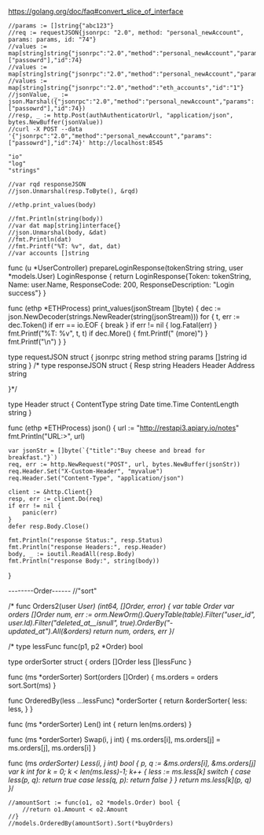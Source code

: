 https://golang.org/doc/faq#convert_slice_of_interface

	//params := []string{"abc123"}
	//req := requestJSON{jsonrpc: "2.0", method: "personal_newAccount", params: params, id: "74"}
	//values := map[string]string{"jsonrpc":"2.0","method":"personal_newAccount","params":["passowrd"],"id":74}
	//values := map[string]string{"jsonrpc":"2.0","method":"personal_newAccount","params":"","id":"1"}
	//values := map[string]string{"jsonrpc":"2.0","method":"eth_accounts","id":"1"}
	//jsonValue, _ := json.Marshal({"jsonrpc":"2.0","method":"personal_newAccount","params":["passowrd"],"id":74})
	//resp, _ := http.Post(authAuthenticatorUrl, "application/json", bytes.NewBuffer(jsonValue))
	//curl -X POST --data '{"jsonrpc":"2.0","method":"personal_newAccount","params":["passowrd"],"id":74}' http://localhost:8545

	"io"
	"log"
	"strings"
	
	//var rqd responseJSON
	//json.Unmarshal(resp.ToByte(), &rqd)

	//ethp.print_values(body)

	//fmt.Println(string(body))
	//var dat map[string]interface{}
	//json.Unmarshal(body, &dat)
	//fmt.Println(dat)
	//fmt.Printf("%T: %v", dat, dat)
	//var accounts []string


func (u *UserController) prepareLoginResponse(tokenString string, user *models.User) LoginResponse {
	return LoginResponse{Token: tokenString, Name: user.Name, ResponseCode: 200, ResponseDescription: "Login success"}
}

func (ethp *ETHProcess) print_values(jsonStream []byte) {
	dec := json.NewDecoder(strings.NewReader(string(jsonStream)))
	for {
		t, err := dec.Token()
		if err == io.EOF {
			break
		}
		if err != nil {
			log.Fatal(err)
		}
		fmt.Printf("%T: %v", t, t)
		if dec.More() {
			fmt.Printf(" (more)")
		}
		fmt.Printf("\n")
	}
}

type requestJSON struct {
	jsonrpc 	string
	method 		string
	params		[]string
	id 			string
}
/*
type responseJSON struct {
	Resp 		string
	Headers 	Header
	Address 	string

}*/


type Header struct {
	ContentType 	string
	Date			time.Time
	ContentLength 	string
}

func (ethp *ETHProcess) json() {
    url := "http://restapi3.apiary.io/notes"
    fmt.Println("URL:>", url)

    var jsonStr = []byte(`{"title":"Buy cheese and bread for breakfast."}`)
    req, err := http.NewRequest("POST", url, bytes.NewBuffer(jsonStr))
    req.Header.Set("X-Custom-Header", "myvalue")
    req.Header.Set("Content-Type", "application/json")

    client := &http.Client{}
    resp, err := client.Do(req)
    if err != nil {
        panic(err)
    }
    defer resp.Body.Close()

    fmt.Println("response Status:", resp.Status)
    fmt.Println("response Headers:", resp.Header)
    body, _ := ioutil.ReadAll(resp.Body)
    fmt.Println("response Body:", string(body))
}


--------Order------
	//"sort"
	
/*
func Orders2(user *User) (int64, []Order, error) {
	var table Order
	var orders []Order
	num, err := orm.NewOrm().QueryTable(table).Filter("user_id", user.Id).Filter("deleted_at__isnull", true).OrderBy("-updated_at").All(&orders)
	return num, orders, err
}*/



/*
type lessFunc func(p1, p2 *Order) bool

type orderSorter struct {
	orders 	[]Order
	less    []lessFunc
}

func (ms *orderSorter) Sort(orders []Order) {
	ms.orders = orders
	sort.Sort(ms)
}

func OrderedBy(less ...lessFunc) *orderSorter {
	return &orderSorter{
		less: less,
	}
}

func (ms *orderSorter) Len() int {
	return len(ms.orders)
}

func (ms *orderSorter) Swap(i, j int) {
	ms.orders[i], ms.orders[j] = ms.orders[j], ms.orders[i]
}

func (ms *orderSorter) Less(i, j int) bool {
	p, q := &ms.orders[i], &ms.orders[j]
	var k int
	for k = 0; k < len(ms.less)-1; k++ {
		less := ms.less[k]
		switch {
		case less(p, q):
			return true
		case less(q, p):
			return false
		}
	}
	return ms.less[k](p, q)
}*/

	//amountSort := func(o1, o2 *models.Order) bool {
		//return o1.Amount < o2.Amount
	//}
	//models.OrderedBy(amountSort).Sort(*buyOrders)